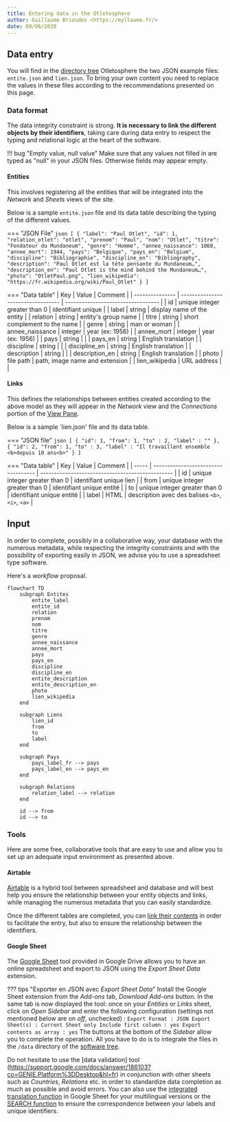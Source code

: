 ```yaml
---
title: Entering data in the Otletosphere
author: Guillaume Brioudes <https://myllaume.fr/>
date: 09/06/2020
---
```


## Data entry

You will find in the [directory tree]() Otletosphere the two JSON example files: `entite.json` and `lien.json`. To bring your own content you need to replace the values in these files according to the recommendations presented on this page.

### Data format

The data integrity constraint is strong. **It is necessary to link the different objects by their identifiers**, taking care during data entry to respect the typing and relational logic at the heart of the software.

!!! bug "Empty value, null value"
    Make sure that any values not filled in are typed as "null" in your JSON files. Otherwise fields may appear empty.

#### Entities

This involves registering all the entities that will be integrated into the *Network* and *Sheets* views of the site.

Below is a sample `entite.json` file and its data table describing the typing of the different values.

=== "JSON File"
    ```json
    [
        {
            "label": "Paul Otlet",
            "id": 1,
            "relation_otlet": "otlet",
            "prenom": "Paul",
            "nom": "Otlet",
            "titre": "Fondateur du Mundaneum",
            "genre": "Homme",
            "annee_naissance": 1868,
            "annee_mort": 1944,
            "pays": "Belgique",
            "pays_en": "Belgium",
            "discipline": "Bibliographie",
            "discipline_en": "Bibliography",
            "description": "Paul Otlet est la tête pensante du Mundaneum…",
            "description_en": "Paul Otlet is the mind behind the Mundaneum…",
            "photo": "OtletPaul.png",
            "lien_wikipedia": "https://fr.wikipedia.org/wiki/Paul_Otlet"
        }
    ]
    ```

=== "Data table"
    | Key             | Value                             | Comment                        |
    | --------------- | ---------------------------------- | ---------------------------------- |
    | id              | unique integer greater than 0 |  identifiant unique                |
    | label           | string                |  display name of the entity           |
    | relation        | string                |  entity's group name         |
    | titre           | string                |  short complement to the name           |
    | genre           | string                |  man or woman                    |
    | annee_naissance | integer                      |  year (ex: 1956)                  |
    | annee_mort      | integer                      |  year (ex: 1956)                  |
    | pays            | string                |                                    |
    | pays_en         | string                |  English translation               |
    | discipline      | string                |                                    |
    | discipline_en   | string                |  English translation               |
    | description     | string                |                                    |
    | description_en  | string                |  English translation               |
    | photo           | file path                  |  path, image name and extension    |
    | lien_wikipedia  | URL address                        |                                    |

#### Links

This defines the relationships between entities created according to the above model as they will appear in the *Network* view and the *Connections* portion of the [View Pane]().

Below is a sample `lien.json' file and its data table.

=== "JSON file"
    ```json
    [
        {
            "id": 1,
            "from": 1,
            "to" : 2,
            "label" : ""
        },
        {
            "id": 2,
            "from": 1,
            "to" : 3,
            "label" : "Il travaillent ensemble <b>depuis 10 ans<b>"
        }
    ]
    ```

=== "Data table"
    | Key   | Value                              | Comment                                           |
    | ----- | ----------------------------------- | ------------------------------------------------ |
    | id    | unique integer greater than 0  | identifiant unique lien                          |
    | from  | unique integer greater than 0  | identifiant unique entité                        |
    | to    | unique integer greater than 0  | identifiant unique entité                        |
    | label | HTML                                | description avec des balises `<b>`, `<i>`, `<a>` |

## Input

In order to complete, possibly in a collaborative way, your database with the numerous metadata, while respecting the integrity constraints and with the possibility of exporting easily in JSON, we advise you to use a spreadsheet type software.

Here's a *workflow* proposal.

```mermaid
flowchart TD
    subgraph Entites
        entite_label
        entite_id
        relation
        prenom
        nom
        titre
        genre
        annee_naissance
        annee_mort
        pays
        pays_en
        discipline
        discipline_en
        entite_description
        entite_description_en
        photo
        lien_wikipedia
    end

    subgraph Liens
        lien_id
        from
        to
        label
    end

    subgraph Pays
        pays_label_fr --> pays
        pays_label_en --> pays_en
    end
    
    subgraph Relations
        relation_label --> relation
    end
    
    id --> from
    id --> to
```

### Tools

Here are some free, collaborative tools that are easy to use and allow you to set up an adequate input environment as presented above.

#### Airtable

[Airtable](https://airtable.com/) is a hybrid tool between spreadsheet and database and will best help you ensure the relationship between your entity objects and links, while managing the numerous metadata that you can easily standardize.

Once the different tables are completed, you can [link their contents](https://support.airtable.com/hc/en-us/articles/360042311734) in order to facilitate the entry, but also to ensure the relationship between the identifiers.

#### Google Sheet

The [Google Sheet](https://www.google.fr/intl/fr/sheets/about/) tool provided in Google Drive allows you to have an online spreadsheet and export to JSON using the *Export Sheet Data* extension.

??? tips "Exporter en JSON avec *Export Sheet Data*"
    Install the Google Sheet extension from the *Add-ons* tab, *Download Add-ons* button.
    In the same tab is now displayed the tool: once on your *Entities* or *Links* sheet, click on *Open Sidebar* and enter the following configuration (settings not mentioned below are on *off*, unchecked) :
    ```
    Export Format : JSON
    Export Sheet(s) : Current Sheet only
    Include first column : yes
    Export contents as array : yes
    ```
    The buttons at the bottom of the *Sidebar* allow you to complete the operation. All you have to do is to integrate the files in the `/data` directory of the [software tree]().

Do not hesitate to use the [data validation] tool (https://support.google.com/docs/answer/186103?co=GENIE.Platform%3DDesktop&hl=fr) in conjunction with other sheets such as *Countries*, *Relations* etc. in order to standardize data completion as much as possible and avoid errors. You can also use the [integrated translation function](https://support.google.com/docs/answer/3093331?hl=fr) in Google Sheet for your multilingual versions or the [SEARCH function](https://support.google.com/docs/answer/3093318) to ensure the correspondence between your labels and unique identifiers.